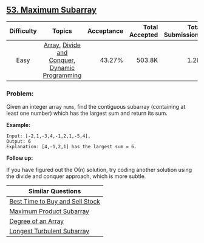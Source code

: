 ## [53. Maximum Subarray](https://leetcode.com/problems/maximum-subarray/)

| Difficulty | Topics | Acceptance | Total Accepted | Total Submissions |
| :-: | :-: | --: | --: | --: |
| Easy | [Array](https://leetcode.com/tag/array/), [Divide and Conquer](https://leetcode.com/tag/divide-and-conquer/), [Dynamic Programming](https://leetcode.com/tag/dynamic-programming/) | 43.27% | 503.8K | 1.2M |

### Problem:

Given an integer array `nums`, find the contiguous subarray (containing at least one number) which has the largest sum and return its sum.

**Example:**

```
Input: [-2,1,-3,4,-1,2,1,-5,4],
Output: 6
Explanation: [4,-1,2,1] has the largest sum = 6.
```

**Follow up:**

If you have figured out the O(*n*) solution, try coding another solution using the divide and conquer approach, which is more subtle.

| Similar Questions |
| --- |
| [Best Time to Buy and Sell Stock](https://leetcode.com/problems/best-time-to-buy-and-sell-stock/) |
| [Maximum Product Subarray](https://leetcode.com/problems/maximum-product-subarray/) |
| [Degree of an Array](https://leetcode.com/problems/degree-of-an-array/) |
| [Longest Turbulent Subarray](https://leetcode.com/problems/longest-turbulent-subarray/) |
